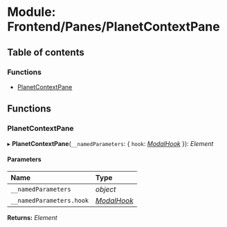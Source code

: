 # Module: Frontend/Panes/PlanetContextPane

## Table of contents

### Functions

- [PlanetContextPane](frontend_panes_planetcontextpane.md#planetcontextpane)

## Functions

### PlanetContextPane

▸ **PlanetContextPane**(`__namedParameters`: { `hook`: [_ModalHook_](frontend_views_modalpane.md#modalhook) }): _Element_

#### Parameters

| Name                     | Type                                                 |
| :----------------------- | :--------------------------------------------------- |
| `__namedParameters`      | _object_                                             |
| `__namedParameters.hook` | [_ModalHook_](frontend_views_modalpane.md#modalhook) |

**Returns:** _Element_
